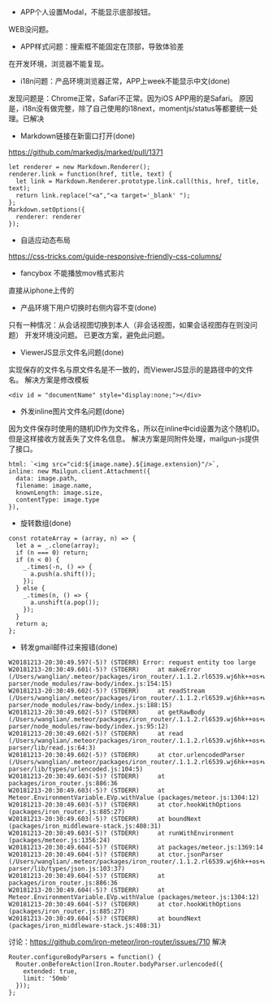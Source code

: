 
- APP个人设置Modal，不能显示底部按钮。

WEB没问题。

- APP样式问题：搜索框不能固定在顶部，导致体验差

在开发环境，浏览器不能复现。

- i18n问题：产品环境浏览器正常，APP上week不能显示中文(done)

发现问题是：Chrome正常，Safari不正常。因为iOS APP用的是Safari。
原因是，i18n没有做完整，除了自己使用的i18next，momentjs/status等都要统一处理。已解决

- Markdown链接在新窗口打开(done)

https://github.com/markedjs/marked/pull/1371

```
let renderer = new Markdown.Renderer();
renderer.link = function(href, title, text) {
  let link = Markdown.Renderer.prototype.link.call(this, href, title, text);
  return link.replace("<a","<a target='_blank' ");
};
Markdown.setOptions({
  renderer: renderer
});

```

- 自适应动态布局

https://css-tricks.com/guide-responsive-friendly-css-columns/


- fancybox 不能播放mov格式影片

直接从iphone上传的


- 产品环境下用户切换时右侧内容不变(done)

只有一种情况：从会话视图切换到本人（非会话视图，如果会话视图存在则没问题）
开发环境没问题。
已更改方案，避免此问题。

- ViewerJS显示文件名问题(done)

实现保存的文件名与原文件名是不一致的，而ViewerJS显示的是路径中的文件名。
解决方案是修改模板

```
<div id = "documentName" style="display:none;"></div>
```

- 外发inline图片文件名问题(done)

因为文件保存时使用的随机ID作为文件名，所以在inline中cid设置为这个随机ID。但是这样接收方就丢失了文件名信息。
解决方案是同附件处理，mailgun-js提供了接口。

```
html: `<img src="cid:${image.name}.${image.extension}"/>`,
inline: new Mailgun.client.Attachment({
  data: image.path,
  filename: image.name,
  knownLength: image.size,
  contentType: image.type
}),
```

- 旋转数组(done)
```
const rotateArray = (array, n) => {
  let a = _.clone(array);
  if (n === 0) return;
  if (n < 0) {
    _.times(-n, () => {
      a.push(a.shift());
    });
  } else {
    _.times(n, () => {
      a.unshift(a.pop());
    });
  }
  return a;
};
```

- 转发gmail邮件过来报错(done)
```
W20181213-20:30:49.597(-5)? (STDERR) Error: request entity too large
W20181213-20:30:49.601(-5)? (STDERR)     at makeError (/Users/wanglian/.meteor/packages/iron_router/.1.1.2.rl6539.wj6hk++os+web.browser+web.cordova/npm/node_modules/body-parser/node_modules/raw-body/index.js:154:15)
W20181213-20:30:49.602(-5)? (STDERR)     at readStream (/Users/wanglian/.meteor/packages/iron_router/.1.1.2.rl6539.wj6hk++os+web.browser+web.cordova/npm/node_modules/body-parser/node_modules/raw-body/index.js:188:15)
W20181213-20:30:49.602(-5)? (STDERR)     at getRawBody (/Users/wanglian/.meteor/packages/iron_router/.1.1.2.rl6539.wj6hk++os+web.browser+web.cordova/npm/node_modules/body-parser/node_modules/raw-body/index.js:95:12)
W20181213-20:30:49.602(-5)? (STDERR)     at read (/Users/wanglian/.meteor/packages/iron_router/.1.1.2.rl6539.wj6hk++os+web.browser+web.cordova/npm/node_modules/body-parser/lib/read.js:64:3)
W20181213-20:30:49.602(-5)? (STDERR)     at ctor.urlencodedParser (/Users/wanglian/.meteor/packages/iron_router/.1.1.2.rl6539.wj6hk++os+web.browser+web.cordova/npm/node_modules/body-parser/lib/types/urlencoded.js:104:5)
W20181213-20:30:49.603(-5)? (STDERR)     at packages/iron_router.js:886:36
W20181213-20:30:49.603(-5)? (STDERR)     at Meteor.EnvironmentVariable.EVp.withValue (packages/meteor.js:1304:12)
W20181213-20:30:49.603(-5)? (STDERR)     at ctor.hookWithOptions (packages/iron_router.js:885:27)
W20181213-20:30:49.603(-5)? (STDERR)     at boundNext (packages/iron_middleware-stack.js:408:31)
W20181213-20:30:49.603(-5)? (STDERR)     at runWithEnvironment (packages/meteor.js:1356:24)
W20181213-20:30:49.604(-5)? (STDERR)     at packages/meteor.js:1369:14
W20181213-20:30:49.604(-5)? (STDERR)     at ctor.jsonParser (/Users/wanglian/.meteor/packages/iron_router/.1.1.2.rl6539.wj6hk++os+web.browser+web.cordova/npm/node_modules/body-parser/lib/types/json.js:103:37)
W20181213-20:30:49.604(-5)? (STDERR)     at packages/iron_router.js:886:36
W20181213-20:30:49.604(-5)? (STDERR)     at Meteor.EnvironmentVariable.EVp.withValue (packages/meteor.js:1304:12)
W20181213-20:30:49.604(-5)? (STDERR)     at ctor.hookWithOptions (packages/iron_router.js:885:27)
W20181213-20:30:49.604(-5)? (STDERR)     at boundNext (packages/iron_middleware-stack.js:408:31)
```
讨论：https://github.com/iron-meteor/iron-router/issues/710
解决
```
Router.configureBodyParsers = function() {
  Router.onBeforeAction(Iron.Router.bodyParser.urlencoded({
    extended: true,
    limit: '50mb'
  }));
};
```